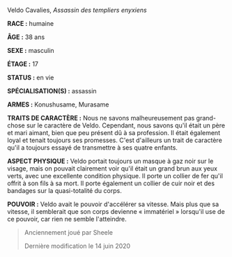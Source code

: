 Veldo Cavalies, *Assassin des templiers enyxiens*

**RACE :** humaine

**ÂGE :** 38 ans

**SEXE :** masculin

**ÉTAGE :** 17

**STATUS :** en vie

**SPÉCIALISATION(S) :** assassin

**ARMES :** Konushusame, Murasame

**TRAITS DE CARACTÈRE :** Nous ne savons malheureusement pas grand-chose sur le caractère de Veldo. Cependant, nous savons qu'il était un père et mari aimant, bien que peu présent dû à sa profession. Il était également loyal et tenait toujours ses promesses. C'est d'ailleurs un trait de caractère qu'il a toujours essayé de transmettre à ses quatre enfants.

**ASPECT PHYSIQUE :** Veldo portait toujours un masque à gaz noir sur le visage, mais on pouvait clairement voir qu'il était un grand brun aux yeux verts, avec une excellente condition physique. Il porte un collier de fer qu'il offrit à son fils à sa mort. Il porte également un collier de cuir noir et des bandages sur la quasi-totalité du corps.

**POUVOIR :** Veldo avait le pouvoir d'accélérer sa vitesse. Mais plus que sa vitesse, il semblerait que son corps devienne « immatériel » lorsqu'il use de ce pouvoir, car rien ne semble l'atteindre.

> Anciennement joué par Sheele
> 
> Dernière modification le 14 juin 2020
